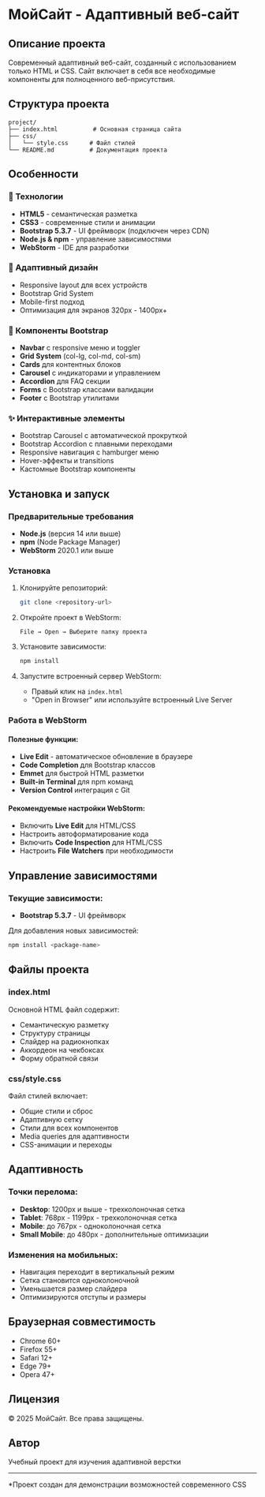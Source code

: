# МойСайт - Адаптивный веб-сайт

## Описание проекта
Современный адаптивный веб-сайт, созданный с использованием только HTML и CSS. Сайт включает в себя все необходимые компоненты для полноценного веб-присутствия.

## Структура проекта
```
project/
├── index.html          # Основная страница сайта
├── css/
│   └── style.css      # Файл стилей
└── README.md          # Документация проекта
```

## Особенности

### 🚀 Технологии
- **HTML5** - семантическая разметка
- **CSS3** - современные стили и анимации
- **Bootstrap 5.3.7** - UI фреймворк (подключен через CDN)
- **Node.js & npm** - управление зависимостями
- **WebStorm** - IDE для разработки

### 📱 Адаптивный дизайн
- Responsive layout для всех устройств
- Bootstrap Grid System
- Mobile-first подход
- Оптимизация для экранов 320px - 1400px+

### 🎨 Компоненты Bootstrap
- **Navbar** с responsive меню и toggler
- **Grid System** (col-lg, col-md, col-sm)
- **Cards** для контентных блоков
- **Carousel** с индикаторами и управлением
- **Accordion** для FAQ секции
- **Forms** с Bootstrap классами валидации
- **Footer** с Bootstrap утилитами

### ✨ Интерактивные элементы
- Bootstrap Carousel с автоматической прокруткой
- Bootstrap Accordion с плавными переходами
- Responsive навигация с hamburger меню
- Hover-эффекты и transitions
- Кастомные Bootstrap компоненты

## Установка и запуск

### Предварительные требования
- **Node.js** (версия 14 или выше)
- **npm** (Node Package Manager)
- **WebStorm** 2020.1 или выше

### Установка
1. Клонируйте репозиторий:
   ```bash
   git clone <repository-url>
   ```

2. Откройте проект в WebStorm:
   ```
   File → Open → Выберите папку проекта
   ```

3. Установите зависимости:
   ```bash
   npm install
   ```

4. Запустите встроенный сервер WebStorm:
   - Правый клик на `index.html`
   - "Open in Browser" или используйте встроенный Live Server

### Работа в WebStorm

#### Полезные функции:
- **Live Edit** - автоматическое обновление в браузере
- **Code Completion** для Bootstrap классов
- **Emmet** для быстрой HTML разметки
- **Built-in Terminal** для npm команд
- **Version Control** интеграция с Git

#### Рекомендуемые настройки WebStorm:
- Включить **Live Edit** для HTML/CSS
- Настроить автоформатирование кода
- Включить **Code Inspection** для HTML/CSS
- Настроить **File Watchers** при необходимости

## Управление зависимостями

### Текущие зависимости:
- **Bootstrap 5.3.7** - UI фреймворк

Для добавления новых зависимостей:
```bash
npm install <package-name>
```
## Файлы проекта

### index.html
Основной HTML файл содержит:
- Семантическую разметку
- Структуру страницы
- Слайдер на радиокнопках
- Аккордеон на чекбоксах
- Форму обратной связи

### css/style.css
Файл стилей включает:
- Общие стили и сброс
- Адаптивную сетку
- Стили для всех компонентов
- Media queries для адаптивности
- CSS-анимации и переходы

## Адаптивность

### Точки перелома:
- **Desktop**: 1200px и выше - трехколоночная сетка
- **Tablet**: 768px - 1199px - трехколоночная сетка
- **Mobile**: до 767px - одноколоночная сетка
- **Small Mobile**: до 480px - дополнительные оптимизации

### Изменения на мобильных:
- Навигация переходит в вертикальный режим
- Сетка становится одноколоночной
- Уменьшается размер слайдера
- Оптимизируются отступы и размеры

## Браузерная совместимость
- Chrome 60+
- Firefox 55+
- Safari 12+
- Edge 79+
- Opera 47+

## Лицензия
© 2025 МойСайт. Все права защищены.

## Автор
Учебный проект для изучения адаптивной верстки

---

*Проект создан для демонстрации возможностей современного CSS